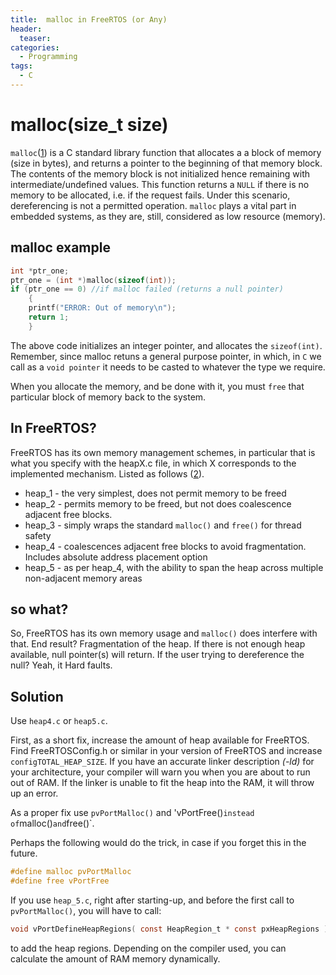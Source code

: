```yaml
---
title:  malloc in FreeRTOS (or Any)
header:
  teaser: 
categories: 
  - Programming
tags:
  - C
---
```


# malloc(size_t size)

`malloc`([1]) is a C standard library function that allocates a a block of memory (size in bytes), and returns a pointer to the beginning of that memory block. The contents of the memory block is not initialized hence remaining with intermediate/undefined values. This function returns a `NULL` if there is no memory to be allocated, i.e. if the request fails. Under this scenario, dereferencing is not a permitted operation. `malloc` plays a vital part in embedded systems, as they are, still, considered as low resource (memory).

## malloc example

``` C
int *ptr_one;
ptr_one = (int *)malloc(sizeof(int));
if (ptr_one == 0) //if malloc failed (returns a null pointer)
	{
	printf("ERROR: Out of memory\n");
	return 1;
	}

```

The above code initializes an integer pointer, and allocates the `sizeof(int)`. Remember, since malloc retuns a general purpose pointer,
in which, in `C` we call as a `void pointer` it needs to be casted to whatever the type we require. 

When you allocate the memory, and be done with it, you must `free` that particular block of memory back to the system.

## In FreeRTOS?
FreeRTOS has its own memory management schemes, in particular that is what you specify with the heapX.c file, in which X corresponds to the implemented mechanism. Listed as follows ([2]).

* heap_1 - the very simplest, does not permit memory to be freed
* heap_2 - permits memory to be freed, but not does coalescence adjacent free blocks.
* heap_3 - simply wraps the standard `malloc()` and `free()` for thread safety
* heap_4 - coalescences adjacent free blocks to avoid fragmentation. Includes absolute address placement option
* heap_5 - as per heap_4, with the ability to span the heap across multiple non-adjacent memory areas

## so what?

So, FreeRTOS has its own memory usage and `malloc()` does interfere with that. End result? Fragmentation of the heap. If there is not enough
heap available, null pointer(s) will return. If the user trying to dereference the null? Yeah, it Hard faults.


## Solution

Use `heap4.c` or `heap5.c`.

First, as a short fix, increase the amount of heap available for FreeRTOS. Find FreeRTOSConfig.h or similar in your version
of FreeRTOS and increase `configTOTAL_HEAP_SIZE`. If you have an accurate linker description *(-ld)* for your architecture, 
your compiler will warn you when you are about to run out of RAM. If the linker is unable to fit the heap into the RAM, it will
throw up an error. 

As a proper fix use `pvPortMalloc()` and 'vPortFree()` instead of `malloc()` and `free()`.

Perhaps the following would do the trick, in case if you forget this in the future.

``` C
#define malloc pvPortMalloc
#define free vPortFree
```

If you use `heap_5.c`, right after starting-up, and before the first call to `pvPortMalloc()`, you will have to call:
``` C
void vPortDefineHeapRegions( const HeapRegion_t * const pxHeapRegions );
```

to add the heap regions. Depending on the compiler used, you can calculate the amount of RAM memory dynamically.


[1]:http://man7.org/linux/man-pages/man3/realloc.3.html
[2]:https://www.freertos.org/a00111.html

